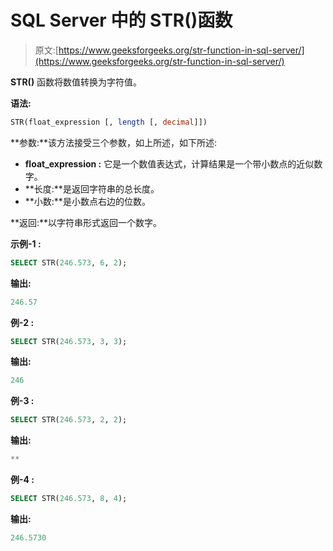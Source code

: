 # SQL Server 中的 STR()函数

> 原文:[https://www.geeksforgeeks.org/str-function-in-sql-server/](https://www.geeksforgeeks.org/str-function-in-sql-server/)

**STR()** 函数将数值转换为字符值。

**语法:**

```sql
STR(float_expression [, length [, decimal]])
```

**参数:**该方法接受三个参数，如上所述，如下所述:

*   **float_expression :** 它是一个数值表达式，计算结果是一个带小数点的近似数字。
*   **长度:**是返回字符串的总长度。
*   **小数:**是小数点右边的位数。

**返回:**以字符串形式返回一个数字。

**示例-1 :**

```sql
SELECT STR(246.573, 6, 2);
```

**输出:**

```sql
246.57
```

**例-2 :**

```sql
SELECT STR(246.573, 3, 3);
```

**输出:**

```sql
246
```

**例-3 :**

```sql
SELECT STR(246.573, 2, 2);
```

**输出:**

```sql
**
```

**例-4 :**

```sql
SELECT STR(246.573, 8, 4);
```

**输出:**

```sql
246.5730
```